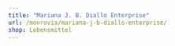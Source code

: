 ```yaml
---
title: "Mariana J. B. Diallo Enterprise"
url: /monrovia/mariana-j-b-diallo-enterprise/
shop: Lebensmittel
---
```

